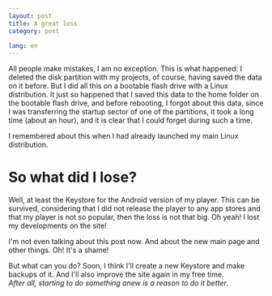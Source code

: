 ```yaml
---
layout: post
title: A great loss
category: post

lang: en
---
```

All people make mistakes, I am no exception. This is what happened: I deleted the disk partition with my projects,
of course, having saved the data on it before. But I did all this on a bootable flash drive with a
Linux distribution. It just so happened that I saved this data to the home folder on the bootable
flash drive, and before rebooting, I forgot about this data, since I was transferring the startup sector
of one of the partitions, it took a long time (about an hour), and it is clear that I could forget during such a time.

I remembered about this when I had already launched my main Linux distribution.
# So what did I lose?
Well, at least the Keystore for the Android version of my player. This can be survived, considering that
I did not release the player to any app stores and that my player is not so
popular, then the loss is not that big. Oh yeah! I lost my developments on the site!

I'm not even talking about this post now. And about the new main page and other things. Oh! It's a shame!

But what can you do? Soon, I think I'll create a new Keystore and make backups of it. And I'll also improve the site again in my free time.<br>
*After all, starting to do something anew is a reason to do it better*.